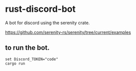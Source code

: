 # rust-discord-bot
 A bot for discord using the serenity crate.

https://github.com/serenity-rs/serenity/tree/current/examples
## to run the bot.
```
set Discord_TOKEN="code"
cargo run
```
